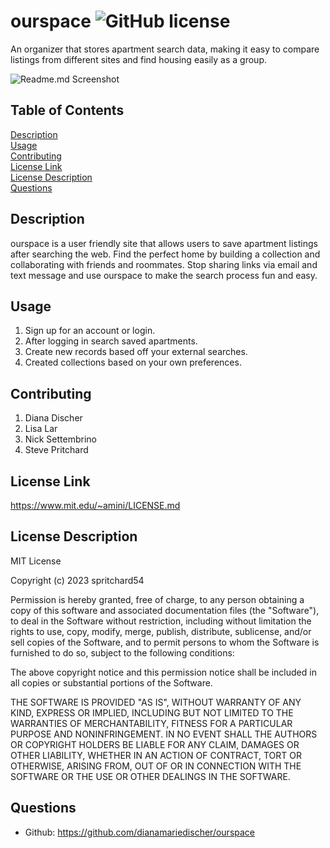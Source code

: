 # ourspace ![GitHub license](https://img.shields.io/badge/license-MIT-blue.svg)
An organizer that stores apartment search data, making it easy to compare listings from different sites and find housing easily as a group.

![Readme.md Screenshot](./public/images/Screenshot%202024-01-15%20at%207.37.26 PM.png)

## Table of Contents
[Description](#description)<br>
[Usage](#usage)<br>
[Contributing](#contributing)<br>
[License Link](#license-link)<br>
[License Description](#license-description)<br>
[Questions](#questions)

## Description
ourspace is a user friendly site that allows users to save apartment listings after searching the web. Find the perfect home by building a collection and collaborating with friends and roommates. Stop sharing links via email and text message and use ourspace to make the search process fun and easy.  

## Usage 
1. Sign up for an account or login.
2. After logging in search saved apartments.
3. Create new records based off your external searches.
4. Created collections based on your own preferences.
    
## Contributing 
1. Diana Discher
2. Lisa Lar
3. Nick Settembrino
4. Steve Pritchard

## License Link
https://www.mit.edu/~amini/LICENSE.md

## License Description
MIT License

Copyright (c) 2023 spritchard54

Permission is hereby granted, free of charge, to any person obtaining a copy
of this software and associated documentation files (the "Software"), to deal
in the Software without restriction, including without limitation the rights
to use, copy, modify, merge, publish, distribute, sublicense, and/or sell
copies of the Software, and to permit persons to whom the Software is
furnished to do so, subject to the following conditions:

The above copyright notice and this permission notice shall be included in all
copies or substantial portions of the Software.

THE SOFTWARE IS PROVIDED "AS IS", WITHOUT WARRANTY OF ANY KIND, EXPRESS OR
IMPLIED, INCLUDING BUT NOT LIMITED TO THE WARRANTIES OF MERCHANTABILITY,
FITNESS FOR A PARTICULAR PURPOSE AND NONINFRINGEMENT. IN NO EVENT SHALL THE
AUTHORS OR COPYRIGHT HOLDERS BE LIABLE FOR ANY CLAIM, DAMAGES OR OTHER
LIABILITY, WHETHER IN AN ACTION OF CONTRACT, TORT OR OTHERWISE, ARISING FROM,
OUT OF OR IN CONNECTION WITH THE SOFTWARE OR THE USE OR OTHER DEALINGS IN THE
SOFTWARE.
    
## Questions
- Github: https://github.com/dianamariedischer/ourspace
